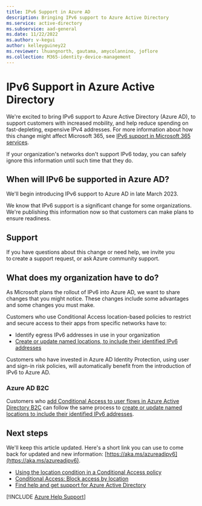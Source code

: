 ```yaml
--- 
title: IPv6 Support in Azure AD
description: Bringing IPv6 support to Azure Active Directory
ms.service: active-directory
ms.subservice: aad-general
ms.date: 11/22/2022
ms.author: v-kegui
author: kelleyguiney22
ms.reviewer: lhuangnorth, gautama, amycolannino, joflore
ms.collection: M365-identity-device-management
---
```


# IPv6 Support in Azure Active Directory

We're excited to bring IPv6 support to Azure Active Directory (Azure AD), to support customers with increased mobility, and help reduce spending on fast-depleting, expensive IPv4 addresses. For more information about how this change might affect Microsoft 365, see [IPv6 support in Microsoft 365 services](/microsoft-365/enterprise/ipv6-support).

If your organization's networks don't support IPv6 today, you can safely ignore this information until such time that they do.

## When will IPv6 be supported in Azure AD?

We'll begin introducing IPv6 support to Azure AD in late March 2023.

We know that IPv6 support is a significant change for some organizations. We're publishing this information now so that customers can make plans to ensure readiness.

## Support

If you have questions about this change or need help, we invite you to create a support request, or ask Azure community support.

## What does my organization have to do?

As Microsoft plans the rollout of IPv6 into Azure AD, we want to share changes that you might notice. These changes include some advantages and some changes you must make.

Customers who use Conditional Access location-based policies to restrict and secure access to their apps from specific networks have to:

- Identify egress IPv6 addresses in use in your organization
- [Create or update named locations, to include their identified IPv6 addresses](/azure/active-directory/conditional-access/location-condition#ip-address-ranges)

Customers who have invested in Azure AD Identity Protection, using user and sign-in risk policies, will automatically benefit from the introduction of IPv6 to Azure AD.

### Azure AD B2C

Customers who [add Conditional Access to user flows in Azure Active Directory B2C](/azure/active-directory-b2c/conditional-access-user-flow?pivots=b2c-user-flow#add-a-conditional-access-policy) can follow the same process to [create or update named locations to include their identified IPv6 addresses](/azure/active-directory/conditional-access/location-condition#ip-address-ranges).

## Next steps

We'll keep this article updated. Here's a short link you can use to come back for updated and new information: [https://aka.ms/azureadipv6](https://aka.ms/azureadipv6).

- [Using the location condition in a Conditional Access policy](/azure/active-directory/conditional-access/location-condition)
- [Conditional Access: Block access by location](/azure/active-directory/conditional-access/howto-conditional-access-policy-location)
- [Find help and get support for Azure Active Directory](/azure/active-directory/fundamentals/how-to-get-support)

[!INCLUDE [Azure Help Support](../../includes/azure-help-support.md)] 

